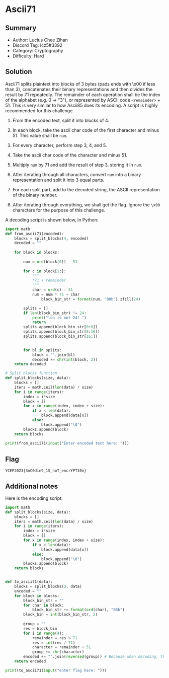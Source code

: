 Ascii71
===

## Summary
- Author: Lucius Chee Zihan
- Discord Tag: lcz5#3392
- Category: Cryptography
- Difficulty: Hard

## Solution
Ascii71 splits plaintext into blocks of 3 bytes (pads ends with \x00 if less than 3), concatenates their binary representations and then divides the result by 71 repeatedly. The remainder of each operation shall be the index of the alphabet (e.g. 0 -> "3"), or represented by ASCII code `<remainder>` + 51.
This is very similar to how Ascii85 does its encoding.
A script is highly recommended for this challenge.

1. From the encoded text, split it into blocks of 4.
2. In each block, take the ascii char code of the first character and minus 51. This value shall be `num`.
3. For every character, perform step 3, 4, and 5.
4. Take the ascii char code of the character and minus 51.
5. Multiply `num` by 71 and add the result of step 3, storing it in `num`.

6. After iterating through all characters, convert `num` into a binary representation and split it into 3 equal parts.
7. For each split part, add to the decoded string, the ASCII representation of the binary number.
8. After iterating through everything, we shall get the flag. Ignore the `\x00` characters for the purpose of this challenge.

A decoding script is shown below, in Python:
```python
import math
def from_ascii71(encoded):
    blocks = split_blocks(4, encoded)
    decoded = ""
    
    for block in blocks:
        
        num = ord(block[0]) - 51
        
        for c in block[1:]:
            """
            *71 + remainder
            """
            char = ord(c) - 51
            num = num * 71 + char
                block_bin_str = format(num, "08b").zfill(24)

        splits = []
        if len(block_bin_str) != 24:
            print("len is not 24! ")
            return
        splits.append(block_bin_str[0:8])
        splits.append(block_bin_str[8:16])
        splits.append(block_bin_str[16:])

        
        for bl in splits:
            block = "".join(bl)
            decoded += chr(int(block, 2))
    return decoded

# Split blocks function
def split_blocks(size, data):
    blocks = []
    iters = math.ceil(len(data) / size)
    for i in range(iters):
        index = i*size
        block = []
        for x in range(index, index + size):
            if x < len(data):
                block.append(data[x])
            else:
                block.append("\0")
        blocks.append(block)
    return blocks
                
print(from_ascii71(input("Enter encoded text here: ")))
```

## Flag
```
YCEP2023{3nC0din9_1S_noT_encrYPT10n}
```

## Additional notes
Here is the encoding script:
```python
import math
def split_blocks(size, data):
    blocks = []
    iters = math.ceil(len(data) / size)
    for i in range(iters):
        index = i*size
        block = []
        for x in range(index, index + size):
            if x < len(data):
                block.append(data[x])
            else:
                block.append("\0")
        blocks.append(block)
    return blocks


def to_ascii71(data):
    blocks = split_blocks(3, data)
    encoded = ""
    for block in blocks:
        block_bin_str = ""
        for char in block:
            block_bin_str += format(ord(char), "08b")
        block_bin = int(block_bin_str, 2)
        
        group = ""
        res = block_bin
        for i in range(4):
            remainder = res % 71
            res = int(res / 71)
            character = remainder + 51            
            group += chr(character)
        encoded += "".join(reversed(group)) # Because when decoding, they read the other way around. This is implemented even in Ascii85.
    return encoded

print(to_ascii71(input("enter flag here: ")))
```
